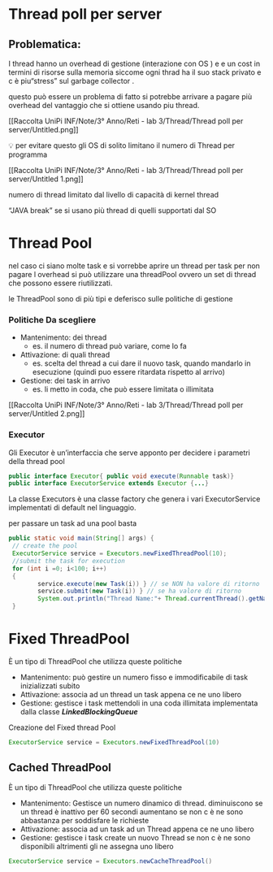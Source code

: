 # Thread  poll per server

## Problematica:

I thread hanno un overhead di gestione (interazione con OS ) e e un cost in termini di risorse sulla memoria siccome ogni thrad ha il suo stack privato e c è  piu“stress” sul garbage collector .

questo può essere un problema di fatto si potrebbe arrivare a pagare più overhead del vantaggio che si ottiene usando piu thread.

[[Raccolta UniPi INF/Note/3° Anno/Reti - lab 3/Thread/Thread poll per server/Untitled.png]]

<aside>
💡 per evitare questo gli OS di solito limitano il numero di Thread per programma

</aside>

[[Raccolta UniPi INF/Note/3° Anno/Reti - lab 3/Thread/Thread poll per server/Untitled 1.png]]

numero di thread limitato dal livello di capacità di kernel thread

“JAVA break” se si usano più thread di quelli supportati dal SO

# Thread Pool

nel caso ci siano molte task e si vorrebbe aprire un thread per task per non pagare l overhead si può utilizzare una threadPool ovvero un set di thread che possono essere riutilizzati.



le ThreadPool sono di più tipi e deferisco sulle politiche di gestione

### Politiche Da scegliere

- Mantenimento: dei thread
    - es.  il numero di thread può variare, come lo fa
- Attivazione: di quali thread
    - es. scelta del thread a cui dare il nuovo task, quando mandarlo in esecuzione (quindi puo essere ritardata rispetto al arrivo)
- Gestione: dei task in arrivo
    - es. li metto in coda, che può essere limitata o illimitata

[[Raccolta UniPi INF/Note/3° Anno/Reti - lab 3/Thread/Thread poll per server/Untitled 2.png]]

### Executor

Gli Executor è un’interfaccia che serve apponto per decidere i parametri della thread pool

```java
public interface Executor{ public void execute(Runnable task)}
public interface ExecutorService extends Executor {...}
```

 La classe Executors è una classe factory che genera i vari ExecutorService implementati di default nel linguaggio.

per passare un task ad una pool basta

```java
public static void main(String[] args) {
 // create the pool
 ExecutorService service = Executors.newFixedThreadPool(10);
 //submit the task for execution
 for (int i =0; i<100; i++)
 {
		service.execute(new Task(i)) } // se NON ha valore di ritorno
		service.submit(new Task(i)) } // se ha valore di ritorno
		System.out.println("Thread Name:"+ Thread.currentThread().getName());
 }
```

# Fixed ThreadPool

È un tipo di ThreadPool che utilizza queste politiche

- Mantenimento: può gestire un numero fisso e immodificabile di task inizializzati subito
- Attivazione: associa ad un thread un task appena ce ne uno libero
- Gestione: gestisce i task mettendoli in una coda illimitata implementata dalla classe ***LinkedBlockingQueue***

Creazione del Fixed thread Pool

```java
ExecutorService service = Executors.newFixedThreadPool(10)
```

## Cached ThreadPool

È un tipo di ThreadPool che utilizza queste politiche

- Mantenimento: Gestisce un numero dinamico di thread. diminuiscono se un thread è inattivo per 60 secondi aumentano se non c è ne sono abbastanza per soddisfare le richieste
- Attivazione: associa ad un task ad un Thread appena ce ne uno libero
- Gestione: gestisce i task create un nuovo Thread se non c è ne sono disponibili altrimenti gli ne assegna uno libero

```java
ExecutorService service = Executors.newCacheThreadPool()
```

